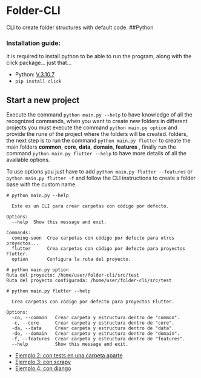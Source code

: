 # Folder-CLI
CLI to create folder structures with default code.
##Python

### Installation guide:
It is required to install python to be able to run the program, along with the click package... just that...
* Python: [V.3.10.7](https://www.python.org/downloads/)
* `pip install click`

## Start a new project
Execute the command `python main.py --help` to have knowledge of all the recognized commands, when you want to create new folders in different projects you must execute the command `python main.py option` and provide the rune of the project where the folders will be created. folders, the next step is to run the command `python main.py flutter` to create the main folders **common**, **core**, **data**, **domain**, **features** , finally run the command `python main.py flutter --help` to have more details of all the available options.

To use options you just have to add `python main.py flutter --features` or `python main.py flutter -f` and follow the CLI instructions to create a folder base with the custom name.

```
# python main.py --help

  Este es un CLI para crear carpetas con código por defecto.

Options:
  --help  Show this message and exit.

Commands:
  coming-soon  Crea carpetas con código por defecto para otros proyectos...
  flutter      Crea carpetas con código por defecto para proyectos Flutter.
  option       Configura la ruta del proyecto.
```

```
# python main.py option
Ruta del proyecto: /home/user/folder-cli/src/test
Ruta del proyecto configurada: /home/user/folder-cli/src/test
```

```
# python main.py flutter --help

  Crea carpetas con código por defecto para proyectos Flutter.

Options:
  -co, --common   Crear carpeta y estructura dentro de "common".
  -c, --core      Crear carpeta y estructura dentro de "core".
  -da, --data     Crear carpeta y estructura dentro de "data".
  -do, --domain   Crear carpeta y estructura dentro de "domain".
  -f, --features  Crear carpeta y estructura dentro de "features".
  --help          Show this message and exit.
```
* [Ejemplo 2: con tests en una carpeta aparte](python/Project-Example-2)
* [Ejemplo 3: con scrapy](https://github.com/ssipyga/contratos_argentina)
* [Ejemplo 4: con django](https://github.com/chadad/propiedades)

